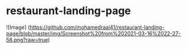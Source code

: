 # restaurant-landing-page
![Image]
(https://github.com/mohamedraai41/restaurant-landing-page/blob/master/img/Screenshot%20from%202021-03-16%2022-27-58.png?raw=true)
